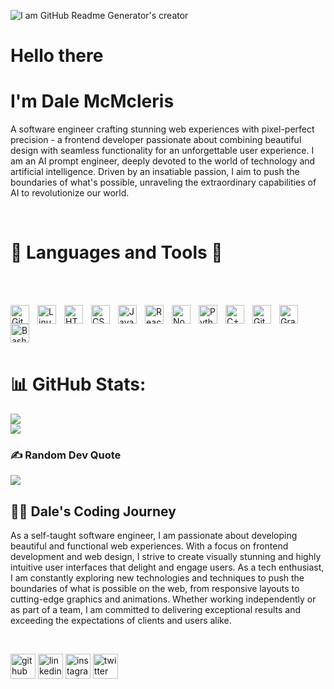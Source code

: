 ![I am GitHub Readme Generator's creator](https://images.unsplash.com/photo-1607705703571-c5a8695f18f6?ixlib=rb-4.0.3&ixid=M3wxMjA3fDB8MHxwaG90by1wYWdlfHx8fGVufDB8fHx8fA%3D%3D&auto=format&fit=crop&w=1170&q=80)
# Hello there
# I'm Dale McMcleris


<p>A software engineer crafting stunning web experiences with pixel-perfect precision - a frontend developer passionate about combining beautiful design with seamless functionality for an unforgettable user experience. I am an AI prompt engineer, deeply devoted to the world of technology and artificial intelligence. Driven by an insatiable passion, I aim to push the boundaries of what's possible, unraveling the extraordinary capabilities of AI to revolutionize our world.
</p>
<br>



# 🧰  Languages and Tools 🧰
<br> <br>

<img align="left" alt="Git" width="30px" style="padding-right:10px;" src="https://cdn.jsdelivr.net/gh/devicons/devicon/icons/git/git-original.svg" />
<img align="left" alt="Linux" width="30px" style="padding-right:10px;" src="https://cdn.jsdelivr.net/gh/devicons/devicon/icons/linux/linux-original.svg" />
<img align="left" alt="HTML" width="30px" style="padding-right:10px;" src="https://cdn.jsdelivr.net/gh/devicons/devicon/icons/html5/html5-plain.svg" />
<img align="left" alt="CSS" width="30px" style="padding-right:10px;" src="https://cdn.jsdelivr.net/gh/devicons/devicon/icons/css3/css3-plain.svg" />
<img align="left" alt="JavaScript" width="30px" style="padding-right:10px;" src="https://cdn.jsdelivr.net/gh/devicons/devicon/icons/javascript/javascript-plain.svg" />
<img align="left" alt="React" width="30px" style="padding-right:10px;" src="https://cdn.jsdelivr.net/gh/devicons/devicon/icons/react/react-original.svg" />
<img align="left" alt="NodeJS" width="30px" style="padding-right:10px;" src="https://cdn.jsdelivr.net/gh/devicons/devicon/icons/nodejs/nodejs-original.svg" />
<img align="left" alt="Python" width="30px" style="padding-right:10px;" src="https://cdn.jsdelivr.net/gh/devicons/devicon/icons/python/python-plain.svg" />
<img align="left" alt="C++" width="30px" style="padding-right:10px;" src="https://cdn.jsdelivr.net/gh/devicons/devicon/icons/cplusplus/cplusplus-line.svg" />
<img align="left" alt="GitHub" width="30px" style="padding-right:10px;" src="https://cdn.jsdelivr.net/gh/devicons/devicon/icons/github/github-original.svg" />
<img align="left" alt="Gradle" width="30px" style="padding-right:10px;" src="https://cdn.jsdelivr.net/gh/devicons/devicon/icons/gradle/gradle-plain.svg" />
<img align="left" alt="Bash" width="30px" style="padding-right:10px;" src="https://cdn.jsdelivr.net/gh/devicons/devicon/icons/bash/bash-original.svg" />
<br> <br> <br> 
<br>

# 📊 GitHub Stats:

![](https://github-readme-stats.vercel.app/api?username=dalemcmcleris&theme=radical&hide_border=false&include_all_commits=true&count_private=true)<br/>
![](https://github-readme-streak-stats.herokuapp.com/?user=dalemcmcleris&theme=radical&hide_border=false)<br/>

<!--
![](https://github-readme-stats.vercel.app/api/top-langs/?username=dalemcmcleris&theme=radical&hide_border=false&include_all_commits=true&count_private=true&layout=compact)
-->

<!--
## 🏆 GitHub Trophies
![](https://github-profile-trophy.vercel.app/?username=dalemcmcleris&theme=radical&no-frame=false&no-bg=true&margin-w=4)
-->
### ✍️ Random Dev Quote
![](https://quotes-github-readme.vercel.app/api?type=horizontal&theme=radical)

<!--
### 🔝 Top Contributed Repo
![](https://github-contributor-stats.vercel.app/api?username=dalemcmcleris&limit=5&theme=radical&combine_all_yearly_contributions=true)

-->


<!-- Proudly created with GPRM ( https://gprm.itsvg.in ) -->


<h2>
    <summary>👨‍💻 Dale's Coding Journey</summary>
</h2>

As a self-taught software engineer, I am passionate about developing beautiful and functional web experiences. With a focus on frontend development and web design, I strive to create visually stunning and highly intuitive user interfaces that delight and engage users. As a tech enthusiast, I am constantly exploring new technologies and techniques to push the boundaries of what is possible on the web, from responsive layouts to cutting-edge graphics and animations. Whether working independently or as part of a team, I am committed to delivering exceptional results and exceeding the expectations of clients and users alike.
<br>

<br>
 
 [<img src='https://cdn.jsdelivr.net/npm/simple-icons@3.0.1/icons/github.svg' alt='github' height='40'>](https://github.com/https://github.com/DaleMcMcleris) 
 [<img src='https://cdn.jsdelivr.net/npm/simple-icons@3.0.1/icons/linkedin.svg' alt='linkedin' height='40'>](https://www.linkedin.com/in/in/dale-mcmclery-54326326a/)  [<img src='https://cdn.jsdelivr.net/npm/simple-icons@3.0.1/icons/instagram.svg' alt='instagram' height='40'>](https://www.instagram.com/dale_mcmclery/)  [<img src='https://cdn.jsdelivr.net/npm/simple-icons@3.0.1/icons/twitter.svg' alt='twitter' height='40'>](https://twitter.com/@DaleMcMclery) 




